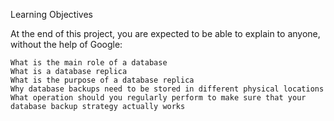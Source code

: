 Learning Objectives

At the end of this project, you are expected to be able to explain to anyone, without the help of Google:

    What is the main role of a database
    What is a database replica
    What is the purpose of a database replica
    Why database backups need to be stored in different physical locations
    What operation should you regularly perform to make sure that your database backup strategy actually works
